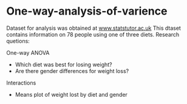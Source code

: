 # One-way-analysis-of-varience
Dataset for analysis was obtained at www.statstutor.ac.uk
This dtaset contains information on 78 people using one of three diets.
Research quetions:

 One-way ANOVA
  - Which diet was best for losing weight?
  - Are there gender differences for weight loss?
  
Interactions
  - Means plot of weight lost by diet and gender


